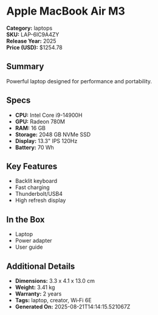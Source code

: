 # Apple MacBook Air M3
**Category:** laptops  
**SKU:** LAP-6IC9A4ZY  
**Release Year:** 2025  
**Price (USD):** $1254.78

## Summary
Powerful laptop designed for performance and portability.

## Specs
- **CPU:** Intel Core i9-14900H
- **GPU:** Radeon 780M
- **RAM:** 16 GB
- **Storage:** 2048 GB NVMe SSD
- **Display:** 13.3" IPS 120Hz
- **Battery:** 70 Wh

## Key Features
- Backlit keyboard
- Fast charging
- Thunderbolt/USB4
- High refresh display

## In the Box
- Laptop
- Power adapter
- User guide

## Additional Details
- **Dimensions:** 3.3 x 4.1 x 13.0 cm
- **Weight:** 3.41 kg
- **Warranty:** 2 years
- **Tags:** laptop, creator, Wi‑Fi 6E
- **Generated On:** 2025-08-21T14:14:15.521067Z